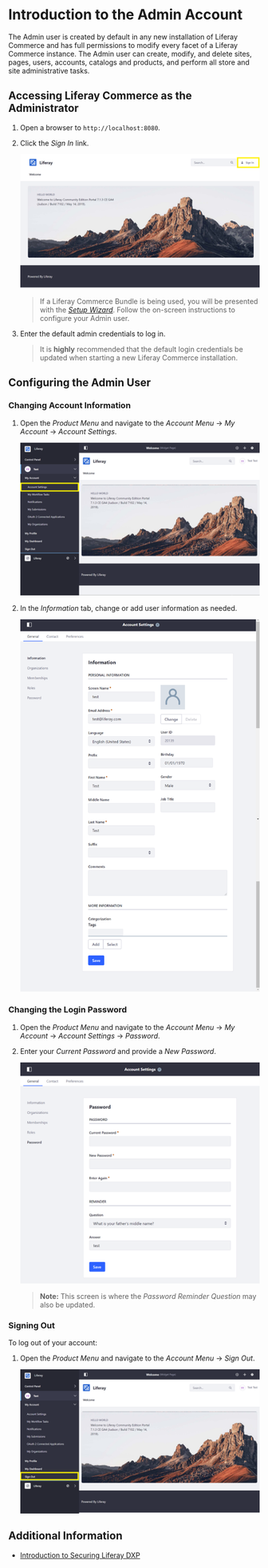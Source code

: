 # Introduction to the Admin Account

The Admin user is created by default in any new installation of Liferay Commerce and has full permissions to modify every facet of a Liferay Commerce instance. The Admin user can create, modify, and delete sites, pages, users, accounts, catalogs and products, and perform all store and site administrative tasks.

## Accessing Liferay Commerce as the Administrator

1. Open a browser to `http://localhost:8080`.
1. Click the _Sign In_ link.

    ![Sign In Link](./images/01.png "Sign In Link")

    > If a Liferay Commerce Bundle is being used, you will be presented with the [_Setup Wizard_](https://help.liferay.com/hc/en-us/articles/360017896652-Installing-Liferay-DXP-#using-the-setup-wizard). Follow the on-screen instructions to configure your Admin user.

1. Enter the default admin credentials to log in.

    > It is **highly** recommended that the default login credentials be updated when starting a new Liferay Commerce installation.

## Configuring the Admin User

### Changing Account Information

1. Open the _Product Menu_ and navigate to the _Account Menu_ -> _My Account_ -> _Account Settings_.

    ![Account Settings](./images/02.png "Account Settings")

1. In the _Information_ tab, change or add user information as needed.

    ![Account Information](./images/03.png "Account Information")

### Changing the Login Password

1. Open the _Product Menu_ and navigate to the _Account Menu_ -> _My Account_ -> _Account Settings_ -> _Password_.
1. Enter your _Current Password_ and provide a _New Password_.

    ![Setting a Password](./images/04.png "Setting a Password")

    > **Note:** This screen is where the _Password Reminder Question_ may also be updated.

### Signing Out

To log out of your account:

1. Open the _Product Menu_ and navigate to the _Account Menu_ -> _Sign Out_.

    ![Signing Out](./images/05.png "Signing Out")

## Additional Information

* [Introduction to Securing Liferay DXP](https://help.liferay.com/hc/en-us/articles/360017897072-Introduction-to-Securing-Liferay-DXP)
